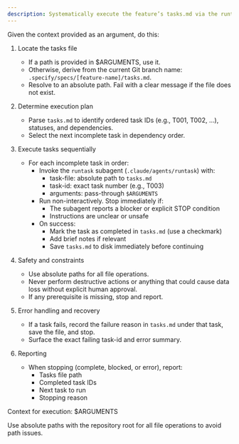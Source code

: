 ```yaml
---
description: Systematically execute the feature’s tasks.md via the runtask subagent, saving progress after each task.
---
```


Given the context provided as an argument, do this:

1. Locate the tasks file
   - If a path is provided in $ARGUMENTS, use it.
   - Otherwise, derive from the current Git branch name: `.specify/specs/[feature-name]/tasks.md`.
   - Resolve to an absolute path. Fail with a clear message if the file does not exist.

2. Determine execution plan
   - Parse `tasks.md` to identify ordered task IDs (e.g., T001, T002, …), statuses, and dependencies.
   - Select the next incomplete task in dependency order.

3. Execute tasks sequentially
   - For each incomplete task in order:
     - Invoke the `runtask` subagent (`.claude/agents/runtask`) with:
       - task-file: absolute path to `tasks.md`
       - task-id: exact task number (e.g., T003)
       - arguments: pass-through `$ARGUMENTS`
     - Run non-interactively. Stop immediately if:
       - The subagent reports a blocker or explicit STOP condition
       - Instructions are unclear or unsafe
     - On success:
       - Mark the task as completed in `tasks.md` (use a checkmark)
       - Add brief notes if relevant
       - Save `tasks.md` to disk immediately before continuing

4. Safety and constraints
   - Use absolute paths for all file operations.
   - Never perform destructive actions or anything that could cause data loss without explicit human approval.
   - If any prerequisite is missing, stop and report.

5. Error handling and recovery
   - If a task fails, record the failure reason in `tasks.md` under that task, save the file, and stop.
   - Surface the exact failing task-id and error summary.

6. Reporting
   - When stopping (complete, blocked, or error), report:
     - Tasks file path
     - Completed task IDs
     - Next task to run
     - Stopping reason

Context for execution: $ARGUMENTS

Use absolute paths with the repository root for all file operations to avoid path issues.